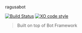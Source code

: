 ragusabot

[![Build Status](https://travis-ci.org/LasaleFamine/ragusabot.svg?branch=master)](https://travis-ci.org/lasalefamine/ragusabot)
[![XO code style](https://img.shields.io/badge/code_style-XO-5ed9c7.svg)](https://github.com/lasalefamine/ragusabot)

> Built on top of Bot Framework
